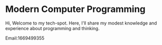 # Modern Computer Programming

Hi, Welcome to my tech-spot. Here, I'll share my modest knowledge and experience about programming and thinking.

Email:1669499355